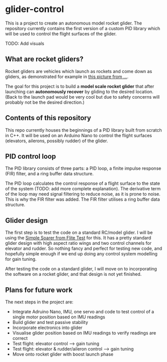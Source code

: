 # glider-control
This is a project to create an autonomous model rocket glider. The repository currently contains the first version of a custom PID library which will be used to control the flight surfaces of the glider.

TODO: Add visuals

## What are rocket gliders?

Rocket gliders are vehicles which launch as rockets and come down as gliders, as demonstrated for example in [this picture from ...](). 

The goal for this project is to build a **model scale rocket glider** that after launching can **autonomously recover** by gliding to the desired location. (Back to the launch pad would be very cool but due to safety concerns will probably not be the desired direction.)

## Contents of this repository

This repo currently houses the beginnings of a PID library built from scratch in C++. It will be used on an Arduino Nano to control the flight surfaces (elevators, ailerons, possibly rudder) of the glider.

## PID control loop

The PID library consists of three parts: a PID loop, a finite impulse response (FIR) filter, and a ring buffer data structure. 

The PID loop calculates the control response of a flight surface to the state of the system (TODO: add more complete explanation). The derivative term of the loop may need signal filtering to reduce noise, as it is prone to noise. This is why the FIR filter was added. The FIR filter utilises a ring buffer data structure.

## Glider design

The first step is to test the code on a standard RC/model glider. I will be using the [Simple Soarer from Flite Test](https://www.flitetest.com/articles/ft-simple-soarer-build) for this. It has a pretty standard glider design with high aspect ratio wings and two control channels for elevator and rudder. So nothing fancy and perfect for testing new code, and hopefully simple enough if we end up doing any control system modelling for gain tuning.

After testing the code on a standard glider, I will move on to incorporating the software on a rocket glider, and that design is not yet finished.

## Plans for future work

The next steps in the project are:
- Integrate Adruino Nano, IMU, one servo and code to test control of a single motor position based on IMU readings
- Build glider and test passive stability
- Incorporate electronics into glider
- Visualise glider position based on IMU readings to verify readings are correct
- Test flight: elevator control --> gain tuning
- Test flight: elevator & rudder/aileron control --> gain tuning
- Move onto rocket glider with boost launch phase
